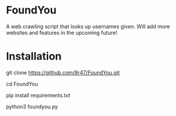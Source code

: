 # FoundYou
A web crawling script that looks up usernames given.
Will add more websites and features in the upcoming future!


# Installation
git clone https://github.com/8r47/FoundYou.git

cd FoundYou

pip install requirements.txt

python3 foundyou.py
